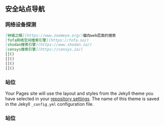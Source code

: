 ## 安全站点导航





### 网络设备探测

```markdown
[钟馗之眼](https://www.zoomeye.org/)偏向web层面的搜索
[fofa网络空间搜索引擎](https://fofa.so/)
[shodan搜索引擎](https://www.shodan.io/)
[censys搜索引擎](https://censys.io/)
[]()
[]()
[]()
[]()

```


### 站位

Your Pages site will use the layout and styles from the Jekyll theme you have selected in your [repository settings](https://github.com/wanger-mazi/wanger-mazi.GitHub.io/settings). The name of this theme is saved in the Jekyll `_config.yml` configuration file.

### 站位


